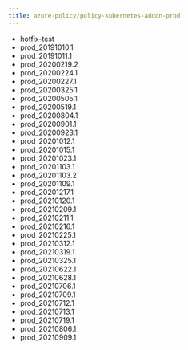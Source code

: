 ```yaml
---
title: azure-policy/policy-kubernetes-addon-prod
---
```

- hotfix-test
- prod_20191010.1
- prod_20191011.1
- prod_20200219.2
- prod_20200224.1
- prod_20200227.1
- prod_20200325.1
- prod_20200505.1
- prod_20200519.1
- prod_20200804.1
- prod_20200901.1
- prod_20200923.1
- prod_20201012.1
- prod_20201015.1
- prod_20201023.1
- prod_20201103.1
- prod_20201103.2
- prod_20201109.1
- prod_20201217.1
- prod_20210120.1
- prod_20210209.1
- prod_20210211.1
- prod_20210216.1
- prod_20210225.1
- prod_20210312.1
- prod_20210319.1
- prod_20210325.1
- prod_20210622.1
- prod_20210628.1
- prod_20210706.1
- prod_20210709.1
- prod_20210712.1
- prod_20210713.1
- prod_20210719.1
- prod_20210806.1
- prod_20210909.1
